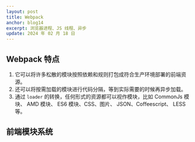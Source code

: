 ```yaml
---
layout: post
title: Webpack
anchor: blog14
excerpt: 浏览器进程、JS 线程、异步
update: 2024 年 02 月 18 日
---
```


## Webpack 特点

1. 它可以将许多松散的模块按照依赖和规则打包成符合生产环境部署的前端资源。
2. 还可以将按需加载的模块进行代码分隔，等到实际需要的时候再异步加载。
3. 通过 `loader` 的转换，任何形式的资源都可以视作模块，比如 CommonJs 模块、 AMD 模块、 ES6 模块、CSS、图片、 JSON、Coffeescript、 LESS 等。

## 前端模块系统

### <script>标签

```javascript
<script src="module1.js"></script>
```

### CommonJS

1. 通过 `require` 引用模块，通过 `exports` 或 `module.exports` 来导出需要暴露的接口。
2. 同步的模块加载方式不适合在浏览器环境中。适合在服务器端的如 `Node.js` 。

### AMD

适合在浏览器环境中异步加载模块，如 `RequireJS` 。

```javascript
define("module", ["dep1", "dep2"], function (d1, d2) {
  return someExportedValue;
});

require(["module", "../file"], function (module, file) {
  /* ... */
});
```

### CMD

1. 适合在浏览器环境中异步加载模块，如 `Sea.js`。
2. `define` 回调方法内的代码写法类似于 `CommonJS` 规范，可以很容易在 `Node.js` 中运行。

```javascript
define(function(require, exports, module) {
  var $ = require('jquery');
  var Spinning = require('./spinning');
  exports.doSomething = ...
  module.exports = ...
})
```

### UMD

UMD 是 AMD + CommonJS 的结合体，同时还兼容了 script 标签引入。

```javascript
(function (root, factory) {
  if (typeof define === "function" && define.amd) {
    // AMD
    define(["xxx"], factory);
  } else if (typeof exports === "object") {
    // CommonJS
    module.exports = factory(require("xxx"));
  } else {
    // 浏览器全局变量
    root.module = factory(root.xxx);
  }
})(this, function (xxx) {
  // 模块代码
});
```

### ES6 模块

1. 将来服务器和浏览器都会支持 ES6 模块格式，如 Babel。
2. `import` 命令用于输入其他模块提供的功能。
3. `export` 或 `export default` 命令用于规定模块的对外接口。

## 安装

```javascript
// 全局环境
npm install webpack -g

// 项目环境
npm install webpack --save-dev

// 查看帮助
webpack -h

// 注意版本或需配对安装webpack-cli
```

## 配置文件

在根目录新建`webpack.config.js`文件，可在命令行中执行`webpack --config webpack.config.js`进行打包。

### 入口(entry)

```javascript
// webpack.config.js
module.exports = {
  entry: "./path/to/my/entry/file.js",
};
```

### 输出(output)

output 属性告诉 webpack 在哪里输出它所创建的 bundle，以及如何命名这些文件。主要输出文件的默认值是 ./dist/main.js，其他生成文件默认放置在 ./dist 文件夹中。

```javascript
// webpack.config.js
const path = require("path");

module.exports = {
  entry: "./path/to/my/entry/file.js",
  output: {
    path: path.resolve(__dirname, "dist"),
    filename: "my-first-webpack.bundle.js",
  },
};
```

### Loader

Webpack 本身只能处理 JavaScript 模块，如果要处理其他类型的文件，就需要使用 loader 进行转换。Loader 可以理解为是模块和资源的转换器，它本身是一个函数，接受源文件作为参数，返回转换的结果。这样，我们就可以通过 require 来加载任何类型的模块或文件，比如 CoffeeScript、 JSX、 LESS 或图片。

- Loader 可以同步或异步执行。
- Loader 运行在 node.js 环境中。
- Loader 可以接受参数，以此来传递配置项给 loader。
- Loader 可以通过文件扩展名（或正则表达式）绑定给不同类型的文件。
- Loader 可以通过 npm 发布和安装。
- 除了通过 package.json 的 main 指定，通常的模块也可以导出一个 loader 来使用。
- Loader 可以访问配置。
- 插件可以让 loader 拥有更多特性。
- Loader 可以分发出附加的任意文件。

Loader 本身也是运行在 node.js 环境中的 JavaScript 模块，它通常会返回一个函数。大多数情况下，我们通过 npm 来管理 loader，但是你也可以在项目中自己写 loader 模块。按照惯例，而非必须，loader 一般以 xxx-loader 的方式命名，xxx 代表了这个 loader 要做的转换功能，比如 json-loader。

```javascript
// webpack.config.js
module.exports = {
  entry: "./entry.js", // 入口文件
  output: {
    filename: "bundle.js", //打包之后输出的文件名
  },
  module: {
    rules: [
      {
        test: /\.css$/,
        use: [{ loader: "style-loader" }, { loader: "css-loader" }],
      },
    ],
  },
};

// “嘿，webpack 编译器，当你碰到「在 require()/import 语句中被解析为 '.txt' 的路径」时，
// 在你对它打包之前，先 use(使用) raw-loader 转换一下。”
```

### 插件(plugin)

loader 用于转换某些类型的模块，而插件则可以用于执行范围更广的任务。包括：打包优化，资源管理，注入环境变量。

```javascript
// webpack.config.js
const HtmlWebpackPlugin = require("html-webpack-plugin");
const webpack = require("webpack"); // 用于访问内置插件

module.exports = {
  module: {
    rules: [{ test: /\.txt$/, use: "raw-loader" }],
  },
  plugins: [new HtmlWebpackPlugin({ template: "./src/index.html" })],
};
// html-webpack-plugin 为应用程序生成一个 HTML 文件，并自动将生成的所有 bundle 注入到此文件中。
```

### 模式(mode)

通过选择 development, production 或 none 之中的一个，来设置 mode 参数，其默认值为 production。

```javascript
// webpack.config.js
module.exports = {
  mode: "production",
};
```

### 浏览器兼容性(browser compatibility)

Webpack 支持所有符合 ES5 标准 的浏览器（不支持 IE8 及以下版本）。webpack 的 import() 和 require.ensure() 需要 Promise。如果你想要支持旧版本浏览器，在使用这些表达式之前，还需要 提前加载 polyfill。

### 环境(environment)

Webpack 5 运行于 Node.js v10.13.0+ 的版本。
